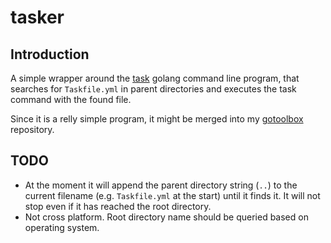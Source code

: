 # tasker

## Introduction

A simple wrapper around the [task](https://github.com/go-task/task)
golang command line program, that searches for `Taskfile.yml` in parent
directories and executes the task command with the found file.

Since it is a relly simple program, it might be merged into my
[gotoolbox](https://github.com/bozso/gotoolbox) repository.

## TODO

- At the moment it will append the parent directory string (`..`)
to the current filename (e.g. `Taskfile.yml` at the start) until it
finds it. It will not stop even if it has reached the root directory.
- Not cross platform. Root directory name should be queried based on
operating system.
